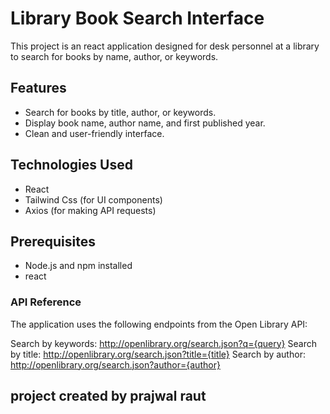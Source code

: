 # Library Book Search Interface

This project is an react application designed for desk personnel at a library to search for books by name, author, or keywords.

## Features

- Search for books by title, author, or keywords.
- Display book name, author name, and first published year.
- Clean and user-friendly interface.

## Technologies Used

- React
- Tailwind Css (for UI components)
- Axios (for making API requests)

## Prerequisites

- Node.js and npm installed
- react

### API Reference

The application uses the following endpoints from the Open Library API:

Search by keywords: http://openlibrary.org/search.json?q={query}
Search by title: http://openlibrary.org/search.json?title={title}
Search by author: http://openlibrary.org/search.json?author={author}

## project created by prajwal raut
